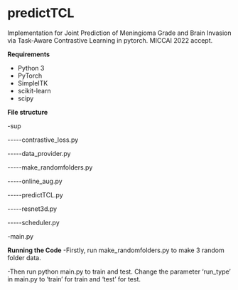# predictTCL
Implementation for Joint Prediction of Meningioma Grade and Brain Invasion via Task-Aware Contrastive Learning in pytorch. MICCAI 2022 accept.

**Requirements**
- Python 3
- PyTorch
- SimpleITK
- scikit-learn
- scipy

**File structure**

-sup

-----contrastive_loss.py

-----data_provider.py

-----make_randomfolders.py

-----online_aug.py

-----predictTCL.py

-----resnet3d.py

-----scheduler.py

-main.py

**Running the Code**
-Firstly, run make_randomfolders.py to make 3 random folder data. 

-Then run python main.py to train and test. Change the parameter ‘run_type’ in main.py to ‘train’ for train and ‘test’ for test.
